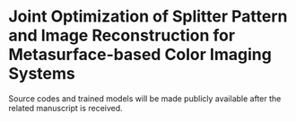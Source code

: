 # Joint Optimization of Splitter Pattern and Image Reconstruction for Metasurface-based Color Imaging Systems
Source codes and trained models will be made publicly available after the related manuscript is received.
